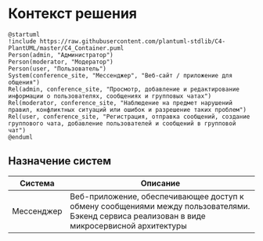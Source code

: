 # Контекст решения
<!-- Окружение системы (роли, участники, внешние системы) и связи системы с ним. Диаграмма контекста C4 и текстовое описание. 
-->
```plantuml
@startuml
!include https://raw.githubusercontent.com/plantuml-stdlib/C4-PlantUML/master/C4_Container.puml
Person(admin, "Администратор")
Person(moderator, "Модератор")
Person(user, "Пользователь")
System(conference_site, "Мессенджер", "Веб-сайт / приложение для общения")
Rel(admin, conference_site, "Просмотр, добавление и редактирование информации о пользователях, сообщениях и групповых чатах")
Rel(moderator, conference_site, "Наблюдение на предмет нарушений правил, конфликтных ситуаций или ошибок и разрешение таких проблем")
Rel(user, conference_site, "Регистрация, отправка сообщений, создание группового чата, добавление пользователей и сообщений в групповой чат")
@enduml
```
## Назначение систем
|Система| Описание|
|-------|---------|
| Мессенджер | Веб-приложение, обеспечивающее доступ к обмену сообщениями между пользователями. Бэкенд сервиса реализован в виде микросервисной архитектуры |